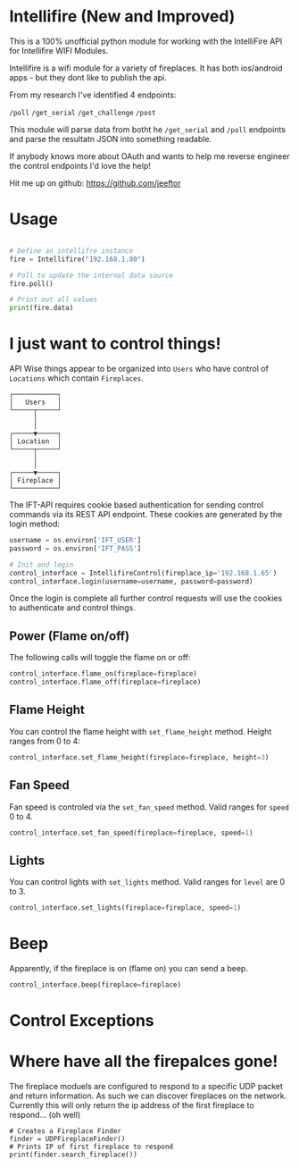 # Intellifire (New and Improved)

This is a 100% unofficial python module for working with the IntelliFire API for Intellifire WIFI Modules.



Intellifire is a wifi module for a variety of fireplaces. It has both ios/android apps - but they dont like to publish the api.

From my research I've identified 4 endpoints:

`/poll`
`/get_serial`
`/get_challenge`
`/post`

This module will parse data from botht he `/get_serial` and `/poll` endpoints and parse the resultatn JSON into something readable.

If anybody knows more about OAuth and wants to help me reverse engineer the control endpoints I'd love the help!

Hit me up on github: https://github.com/jeeftor


# Usage

```python

# Define an intellifre instance
fire = Intellifire("192.168.1.80")

# Poll to update the internal data source
fire.poll()

# Print out all values
print(fire.data)    

```

# I just want to control things!

API Wise things appear to be organized into `Users` who have control of `Locations` which contain `Fireplaces`.

```
┌───────────┐
│   Users   │ 
└─────┬─────┘
      │      
      │      
┌─────▼─────┐
│ Location  │ 
└─────┬─────┘
      │      
      │      
┌─────▼─────┐
│ Fireplace │
└───────────┘
```

The IFT-API requires cookie based authentication for sending control commands via its REST API endpoint. These cookies are generated by the login method:

```python
username = os.environ['IFT_USER']
password = os.environ['IFT_PASS']

# Init and login
control_interface = IntellifireControl(fireplace_ip='192.168.1.65')
control_interface.login(username=username, password=password)
```

Once the login is complete all further control requests will use the cookies to authenticate and control things.

## Power (Flame on/off)

The following calls will toggle the flame on or off:

```python
control_interface.flame_on(fireplace=fireplace)
control_interface.flame_off(fireplace=fireplace)
```
## Flame Height

You can control the flame height with `set_flame_height` method. Height ranges from 0 to 4:

```python
control_interface.set_flame_height(fireplace=fireplace, height=3)
```

## Fan Speed

Fan speed is controled via the `set_fan_speed` method. Valid ranges for `speed` 0 to 4.

```python
control_interface.set_fan_speed(fireplace=fireplace, speed=1)
```

## Lights

You can control lights with `set_lights` method. Valid ranges for `level` are 0 to 3.


```python
control_interface.set_lights(fireplace=fireplace, speed=1)

```
# Beep

Apparently, if the fireplace is on (flame on) you can send a beep.


```python
control_interface.beep(fireplace=fireplace)

```

# Control Exceptions


# Where have all the firepalces gone!

The fireplace moduels are configured to respond to a specific UDP packet and return information. As such we can discover fireplaces on the network. Currently this will only return the ip address of the first fireplace to respond... (oh well)

```
# Creates a Fireplace Finder
finder = UDPFireplaceFinder()
# Prints IP of first fireplace to respond
print(finder.search_fireplace())
```